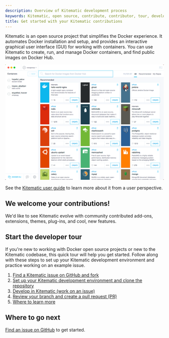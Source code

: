 ```yaml
---
description: Overview of Kitematic development process
keywords: Kitematic, open source, contribute, contributor, tour, development
title: Get started with your Kitematic contributions
---
```


Kitematic is an open source project that simplifies the Docker experience. It
automates Docker installation and setup, and provides an interactive graphical
user interface (GUI) for working with containers. You can use Kitematic to create, run, and manage Docker containers, and find public images on Docker Hub.

![Kitematic GUI](images/gui-splash-hub.png)

See the <a href="/kitematic/userguide" target="_blank"> Kitematic user guide</a> to learn more about it from a user perspective.

## We welcome your contributions!

We'd like to see Kitematic evolve
with community contributed add-ons, extensions, themes, plug-ins, and cool, new
features.

## Start the developer tour

If you're new to working with Docker open source projects or new to
the Kitematic codebase, this quick tour will help you get started. Follow along with these steps to set up your Kitematic development environment and practice working on an example issue.

1. [Find a Kitematic issue on GitHub and fork](find_issue.md)
2. [Set up your Kitematic development environment and clone the repository](set_up_dev.md)
3. [Develop in Kitematic (work on an issue)](work_issue.md)
4. [Review your branch and create a pull request (PR)](create_pr.md)
5. [Where to learn more](next_steps.md)

## Where to go next

[Find an issue on GitHub](find_issue.md) to get started.